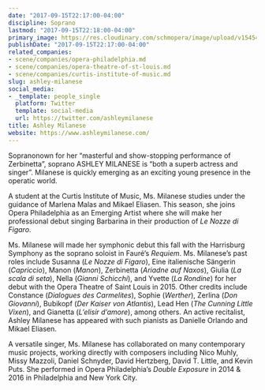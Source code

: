 ```yaml
---
date: "2017-09-15T22:17:00-04:00"
discipline: Soprano
lastmod: "2017-09-15T22:18:00-04:00"
primary_image: https://res.cloudinary.com/schmopera/image/upload/v1545409169/media/webhook-uploads/1505528150529/DuaqvMNn.jpg.jpg
publishDate: "2017-09-15T22:17:00-04:00"
related_companies:
- scene/companies/opera-philadelphia.md
- scene/companies/opera-theatre-of-st-louis.md
- scene/companies/curtis-institute-of-music.md
slug: ashley-milanese
social_media:
- _template: people_single
  platform: Twitter
  template: social-media
  url: https://twitter.com/ashleymilanese
title: Ashley Milanese
website: https://www.ashleymilanese.com/
---
```


Sopranonown for her “masterful and show-stopping performance of Zerbinetta”, soprano ASHLEY MILANESE is “both a superb actress and singer”. Milanese is quickly emerging as an exciting young presence in the operatic world.  

A student at the Curtis Institute of Music, Ms. Milanese studies under the guidance of Marlena Malas and Mikael Eliasen. This season, she joins Opera Philadelphia as an Emerging Artist where she will make her professional debut singing Barbarina in their production of *Le Nozze di Figaro*.   

Ms. Milanese will made her symphonic debut this fall with the Harrisburg Symphony as the soprano soloist in Fauré’s *Requiem*.   Ms. Milanese’s past roles include Susanna (*Le Nozze di Figaro*), Eine italienische Sängerin (*Capriccio*), Manon (*Manon*), Zerbinetta (*Ariadne auf Naxos*), Giulia (*La scala di seta*), Nella (*Gianni Schicchi*), and Yvette (*La Rondine*) for her debut with the Opera Theatre of Saint Louis in 2015. Other credits include Constance (*Dialogues des Carmelites*), Sophie (*Werther*), Zerlina (*Don Giovanni*), Bubikopf (*Der Kaiser von Atlantis*), Lead Hen (*The Cunning Little Vixen*), and Gianetta (*L’elisir d’amore*), among others. An active recitalist, Ashley Milanese has appeared with such pianists as Danielle Orlando and Mikael Eliasen.   

A versatile singer, Ms. Milanese has collaborated on many contemporary music projects, working directly with composers including Nico Muhly, Missy Mazzoli, Daniel Schnyder, David Hertzberg, David T. Little, and Kevin Puts. She performed in Opera Philadelphia’s *Double Exposure* in 2014 & 2016 in Philadelphia and New York City.  
